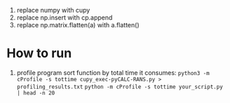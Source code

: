 1. replace numpy with cupy 
2. replace np.insert with cp.append
3. replace np.matrix.flatten(a) with a.flatten()


# How to run
1. profile program sort function by total time it consumes: 
	`python3 -m cProfile -s tottime cupy_exec-pyCALC-RANS.py > profiling_results.txt`
    `python -m cProfile -s tottime your_script.py | head -n 20`
